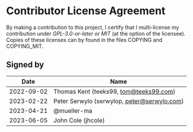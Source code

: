 # Contributor License Agreement
By making a contribution to this project, I certify that I multi-license my contribution under _GPL-3.0-or-later or MIT_ (at the option of the licensee). Copies of these licenses can by found in the files COPYING and COPYING_MIT.

## Signed by
| Date | Name |
| - | - |
| 2022-09-02 | Thomas Kent (teeks99, tom@teeks99.com) |
| 2023-02-22 | Peter Serwylo (serwylop, peter@serwylo.com) |
| 2023-04-21 | @mueller-ma |
| 2023-06-05 | John Cole (jhcole)
